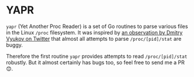 # YAPR

`yapr` (Yet Another Proc Reader) is a set of Go routines to parse
various files in the Linux `/proc` filesystem. It was inspired by [an
observation by Dmitry Vyukov on
Twitter](https://twitter.com/dvyukov/status/1605507498420473857) that
almost all attempts to parse `/proc/[pid]/stat` are buggy.

Therefore the first routine `yapr` provides attempts to read
`/proc/[pid]/stat` robustly. But it almost certainly has bugs too, so
feel free to send me a PR 😊.
